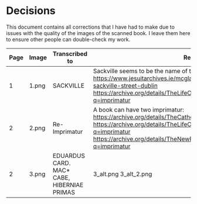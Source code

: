 # Decisions

This document contains all corrections that I have had to make due to issues with the quality of the images of the scanned book. I leave them here to ensure other people can double-check my work.

| Page          | Image         | Transcribed to         | Reason |
| ------------- | ------------- | -----------------------| ------ |
| 1  | 1.png  | SACKVILLE | Sackville seems to be the name of the street: https://www.jesuitarchives.ie/mcglashen-james-publisher-50-upper-sackville-street-dublin https://archive.org/details/TheLifeOfStMaryFrances/page/n9/mode/2up?q=imprimatur
| 2  | 2.png | Re-Imprimatur  | A book can have two imprimatur: https://archive.org/details/TheCatholicDictionary/page/n9/mode/2up https://archive.org/details/TheLifeOfStMaryFrances/page/n9/mode/2up?q=imprimatur https://archive.org/details/TheNewRaccolta/page/n11/mode/2up?q=imprimatur| It seems that re-imprimatur is a thing|
| 2 | 3.png | EDUARDUS CARD. MAC* CABE, HIBERNIAE PRIMAS | 3_alt.png 3_alt_2.png |

